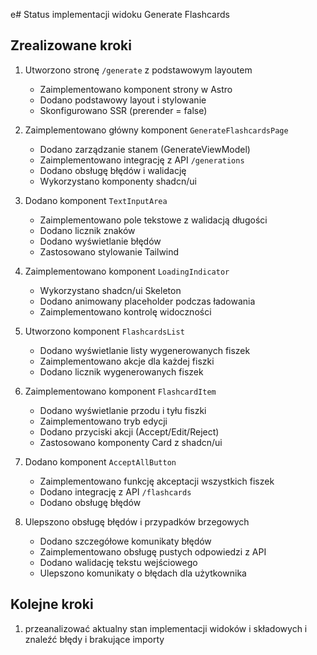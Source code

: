 e# Status implementacji widoku Generate Flashcards

## Zrealizowane kroki

1. Utworzono stronę `/generate` z podstawowym layoutem
   - Zaimplementowano komponent strony w Astro
   - Dodano podstawowy layout i stylowanie
   - Skonfigurowano SSR (prerender = false)

2. Zaimplementowano główny komponent `GenerateFlashcardsPage`
   - Dodano zarządzanie stanem (GenerateViewModel)
   - Zaimplementowano integrację z API `/generations`
   - Dodano obsługę błędów i walidację
   - Wykorzystano komponenty shadcn/ui

3. Dodano komponent `TextInputArea`
   - Zaimplementowano pole tekstowe z walidacją długości
   - Dodano licznik znaków
   - Dodano wyświetlanie błędów
   - Zastosowano stylowanie Tailwind

4. Zaimplementowano komponent `LoadingIndicator`
   - Wykorzystano shadcn/ui Skeleton
   - Dodano animowany placeholder podczas ładowania
   - Zaimplementowano kontrolę widoczności

5. Utworzono komponent `FlashcardsList`
   - Dodano wyświetlanie listy wygenerowanych fiszek
   - Zaimplementowano akcje dla każdej fiszki
   - Dodano licznik wygenerowanych fiszek

6. Zaimplementowano komponent `FlashcardItem`
   - Dodano wyświetlanie przodu i tyłu fiszki
   - Zaimplementowano tryb edycji
   - Dodano przyciski akcji (Accept/Edit/Reject)
   - Zastosowano komponenty Card z shadcn/ui

7. Dodano komponent `AcceptAllButton`
   - Zaimplementowano funkcję akceptacji wszystkich fiszek
   - Dodano integrację z API `/flashcards`
   - Dodano obsługę błędów

8. Ulepszono obsługę błędów i przypadków brzegowych
   - Dodano szczegółowe komunikaty błędów
   - Zaimplementowano obsługę pustych odpowiedzi z API
   - Dodano walidację tekstu wejściowego
   - Ulepszono komunikaty o błędach dla użytkownika

## Kolejne kroki

1. przeanalizować aktualny stan implementacji widoków i składowych i znaleźć błędy i brakujące importy